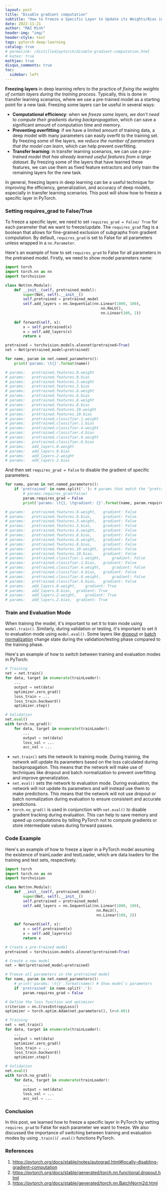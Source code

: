```yaml
---
layout: post
title: "Disable gradient computation"
subtitle: "How to Freeze a Specific Layer to Update its Weights/Bias in PyTorch"
date: 2022-11-21
author: "MAI Minh"
header-img: "img/"
header-style: text
tags: pytorch deep-learning
catalog: true
# permalink: /distilled/pytorch/disable-gradient-computation.html
# katex: true
mathjax: true
disqus_comments: true
toc:
  sidebar: left
---
```



**Freezing layers** in deep learning refers to the practice of *fixing the weights of certain layers during the training process*. Typically, this is done in transfer learning scenarios, where we use a pre-trained model as a starting point for a new task. Freezing some layers can be useful in several ways:
- **Computational efficiency**: when we *freeze some layers, we don't need to compute their gradients during backpropagation*, which can save a significant amount of computation time and memory.
- **Preventing overfitting**: if we have a limited amount of training data, a deep model with many parameters can easily overfit to the training set. By freezing some of the layers, we *reduce the number of parameters that the model can learn*, which can help prevent overfitting.
- **Transfer learning**: in transfer learning scenarios, we can use *a pre-trained model that has already learned useful features from a large dataset*. By freezing some of the layers that have learned these features, we can use them as fixed feature extractors and only train the remaining layers for the new task.

In general, freezing layers in deep learning can be a useful technique for improving the efficiency, generalization, and accuracy of deep models, especially in transfer learning scenarios. This post will show how to freeze a specific layer in PyTorch.



### Setting requires_grad to False/True

To freeze a specific layer, we need to set `requires_grad = False/ True` for each parameter that we want to freeze/update. The `requires_grad` flag is a boolean that allows for fine-grained exclusion of subgraphs from gradient computation. By default, `requires_grad` is set to False for all parameters unless wrapped in a `nn.Parameter`.

Here's an example of how to set `requires_grad` to False for all parameters in the pretrained model. Firstly, we need to show model parameters name:

```python
import torch
import torch.nn as nn
import torchvision

class Net(nn.Module):
    def __init__(self, pretrained_model):
        super(Net, self).__init__()
        self.pretrained = pretrained_model
        self.add_layers = nn.Sequential(nn.Linear(1000, 100),
                                           nn.ReLU(),
                                           nn.Linear(100, 2))
        
    def forward(self, x):
        x = self.pretrained(x)
        x = self.add_layers(x)
        return x

pretrained = torchvision.models.alexnet(pretrained=True)
net = Net(pretrained_model=pretrained)

for name, param in net.named_parameters():
    print('params: \t{}'.format(name))

# params: 	pretrained.features.0.weight
# params: 	pretrained.features.0.bias
# params: 	pretrained.features.3.weight
# params: 	pretrained.features.3.bias
# params: 	pretrained.features.6.weight
# params: 	pretrained.features.6.bias
# params: 	pretrained.features.8.weight
# params: 	pretrained.features.8.bias
# params: 	pretrained.features.10.weight
# params: 	pretrained.features.10.bias
# params: 	pretrained.classifier.1.weight
# params: 	pretrained.classifier.1.bias
# params: 	pretrained.classifier.4.weight
# params: 	pretrained.classifier.4.bias
# params: 	pretrained.classifier.6.weight
# params: 	pretrained.classifier.6.bias
# params: 	add_layers.0.weight
# params: 	add_layers.0.bias
# params: 	add_layers.2.weight
# params: 	add_layers.2.bias
```

And then set `requires_grad = False` to disable the gradient of specific parameters.
```python
for name, param in net.named_parameters():
    if 'pretrained' in name.split('.'): # params that match the "pretrained" pattern
        # params.requires_grad(False)
        param.requires_grad = False
        print('params: \t{}, \tgradient: {}'.format(name, param.requires_grad))

# params: 	pretrained.features.0.weight, 	gradient: False
# params: 	pretrained.features.0.bias, 	gradient: False
# params: 	pretrained.features.3.weight, 	gradient: False
# params: 	pretrained.features.3.bias, 	gradient: False
# params: 	pretrained.features.6.weight, 	gradient: False
# params: 	pretrained.features.6.bias, 	gradient: False
# params: 	pretrained.features.8.weight, 	gradient: False
# params: 	pretrained.features.8.bias, 	gradient: False
# params: 	pretrained.features.10.weight, 	gradient: False
# params: 	pretrained.features.10.bias, 	gradient: False
# params: 	pretrained.classifier.1.weight, 	gradient: False
# params: 	pretrained.classifier.1.bias, 	gradient: False
# params: 	pretrained.classifier.4.weight, 	gradient: False
# params: 	pretrained.classifier.4.bias, 	gradient: False
# params: 	pretrained.classifier.6.weight, 	gradient: False
# params: 	pretrained.classifier.6.bias, 	gradient: False
# params: 	add_layers.0.weight, 	gradient: True
# params: 	add_layers.0.bias, 	gradient: True
# params: 	add_layers.2.weight, 	gradient: True
# params: 	add_layers.2.bias, 	gradient: True
```

### Train and Evaluation Mode

When training the model, it's important to set it to train mode using `model.train()`. Similarly, during validation or testing, it's important to set it to evaluation mode using `model.eval()`. Some layers like [dropout](/distilled/glossary-ml.html#dropout) or [batch normalization](/distilled/glossary-ml.html#batchnorm) change state during the validation/testing phase compared to the training phase.

Here's an example of how to switch between training and evaluation modes in PyTorch:
```python
# Training
net = net.train()
for data, target in enumerate(trainLoader):
    ...
    output = net(data)
    optimizer.zero_grad()
    loss_train = ...
    loss_train.backward()
    optimizer.step() 

# Validation
net.eval()    
with torch.no_grad():
    for data, target in enumerate(trainLoader):
        ...
        output = net(data)
        loss_val = ...
        acc_val = ...
```
- `net.train()` sets the network to training mode. During training, the network will update its parameters based on the loss calculated during backpropagation. This means that the network will make use of techniques like dropout and batch normalization to prevent overfitting and improve generalization.
- `net.eval()` sets the network to evaluation mode. During evaluation, the network will not update its parameters and will instead use them to make predictions. This means that the network will not use dropout or batch normalization during evaluation to ensure consistent and accurate predictions.
- `torch.no_grad()` is used in conjunction with `net.eval()` to disable gradient tracking during evaluation. This can help to save memory and speed up computations by telling PyTorch not to compute gradients or store intermediate values during forward passes.

### Code Example

Here's an example of how to freeze a layer in a PyTorch model assuming the existence of trainLoader and testLoader, which are data loaders for the training and test sets, respectively.

```python
import torch
import torch.nn as nn
import torchvision

class Net(nn.Module):
    def __init__(self, pretrained_model):
        super(Net, self).__init__()
        self.pretrained = pretrained_model
        self.add_layers = nn.Sequential(nn.Linear(1000, 100),
                                         nn.ReLU(),
                                         nn.Linear(100, 2))
        
    def forward(self, x):
        x = self.pretrained(x)
        x = self.add_layers(x)
        return x

# Create a pre-trained model
pretrained = torchvision.models.alexnet(pretrained=True)

# Create a new model
net = Net(pretrained_model=pretrained)

# Freeze all parameters in the pretrained model
for name, param in net.named_parameters():
    # print('params: \t{}'.format(name)) # Show model's parameters
    if 'pretrained' in name.split('.'):
        param.requires_grad = False

# Define the loss function and optimizer
criterion = nn.CrossEntropyLoss()
optimizer = torch.optim.Adam(net.parameters(), lr=0.001)

# Training
net = net.train()
for data, target in enumerate(trainLoader):
    ...
    output = net(data)
    optimizer.zero_grad()
    loss_train = ...
    loss_train.backward()
    optimizer.step() 

# Validation
net.eval()    
with torch.no_grad():
    for data, target in enumerate(trainLoader):
        ...
        output = net(data)
        loss_val = ...
        acc_val = ...
```

### Conclusion

In this post, we learned how to freeze a specific layer in PyTorch by setting `requires_grad` to False for each parameter we want to freeze. We also discussed the importance of switching between training and evaluation modes by using `.train()`/ `.eval()` functions PyTorch.

### References

1. <https://pytorch.org/docs/stable/notes/autograd.html#locally-disabling-gradient-computation>
2. <https://pytorch.org/docs/stable/generated/torch.nn.functional.dropout.html>
3. <https://pytorch.org/docs/stable/generated/torch.nn.BatchNorm2d.html>
